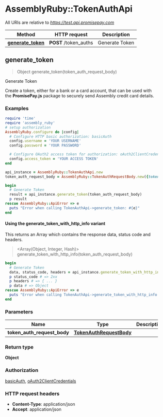 # AssemblyRuby::TokenAuthApi

All URIs are relative to *https://test.api.promisepay.com*

| Method | HTTP request | Description |
| ------ | ------------ | ----------- |
| [**generate_token**](TokenAuthApi.md#generate_token) | **POST** /token_auths | Generate Token |


## generate_token

> Object generate_token(token_auth_request_body)

Generate Token

Create a token, either for a bank or a card account, that can be used with the **PromisePay.js** package to securely send Assembly credit card details.

### Examples

```ruby
require 'time'
require 'assembly_ruby'
# setup authorization
AssemblyRuby.configure do |config|
  # Configure HTTP basic authorization: basicAuth
  config.username = 'YOUR USERNAME'
  config.password = 'YOUR PASSWORD'

  # Configure OAuth2 access token for authorization: oAuth2ClientCredentials
  config.access_token = 'YOUR ACCESS TOKEN'
end

api_instance = AssemblyRuby::TokenAuthApi.new
token_auth_request_body = AssemblyRuby::TokenAuthRequestBody.new({token_type: 'bank', user_id: 'seller-68611249'}) # TokenAuthRequestBody | 

begin
  # Generate Token
  result = api_instance.generate_token(token_auth_request_body)
  p result
rescue AssemblyRuby::ApiError => e
  puts "Error when calling TokenAuthApi->generate_token: #{e}"
end
```

#### Using the generate_token_with_http_info variant

This returns an Array which contains the response data, status code and headers.

> <Array(Object, Integer, Hash)> generate_token_with_http_info(token_auth_request_body)

```ruby
begin
  # Generate Token
  data, status_code, headers = api_instance.generate_token_with_http_info(token_auth_request_body)
  p status_code # => 2xx
  p headers # => { ... }
  p data # => Object
rescue AssemblyRuby::ApiError => e
  puts "Error when calling TokenAuthApi->generate_token_with_http_info: #{e}"
end
```

### Parameters

| Name | Type | Description | Notes |
| ---- | ---- | ----------- | ----- |
| **token_auth_request_body** | [**TokenAuthRequestBody**](TokenAuthRequestBody.md) |  |  |

### Return type

**Object**

### Authorization

[basicAuth](../README.md#basicAuth), [oAuth2ClientCredentials](../README.md#oAuth2ClientCredentials)

### HTTP request headers

- **Content-Type**: application/json
- **Accept**: application/json

